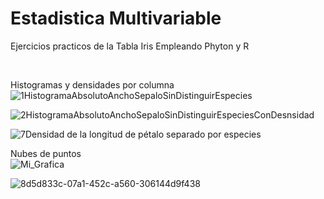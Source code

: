 # Estadistica Multivariable
Ejercicios practicos de la Tabla Iris  Empleando Phyton y R 

<br>



Histogramas y densidades por columna <br>
![1HistogramaAbsolutoAnchoSepaloSinDistinguirEspecies](https://github.com/ArgenisPadill/EstadisticaMultiVariable/assets/83727559/bf6ff945-d09c-4161-82e3-7c7e143adf4a)

![2HistogramaAbsolutoAnchoSepaloSinDistinguirEspeciesConDesnsidad](https://github.com/ArgenisPadill/EstadisticaMultiVariable/assets/83727559/4000f6bc-0418-41e7-adfc-ffc6639bf6cf)

![7Densidad de la longitud de pétalo separado por especies](https://github.com/ArgenisPadill/EstadisticaMultiVariable/assets/83727559/dff18f39-f424-4d9a-9c04-fb7c8d6fef74) <br>

 Nubes de puntos <br>
![Mi_Grafica](https://github.com/ArgenisPadill/EstadisticaMultiVariable/assets/83727559/8bf1546b-d604-4631-b3d0-9d8eea183ff5)

![8d5d833c-07a1-452c-a560-306144d9f438](https://github.com/ArgenisPadill/EstadisticaMultiVariable/assets/83727559/a40bc31a-44f1-49b7-940d-6fb5b3083bb7)
